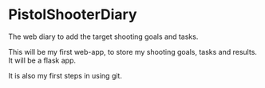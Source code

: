 # PistolShooterDiary
The web diary to add the target shooting goals and tasks.

This will be my first web-app, to store my shooting goals, tasks and results.
It will be a flask app.

It is also my first steps in using git.
